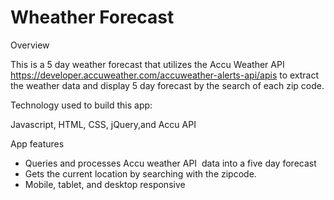 # Wheather Forecast

Overview

This is a 5 day weather forecast that utilizes the Accu Weather API https://developer.accuweather.com/accuweather-alerts-api/apis to extract the weather data and display 5 day forecast by the search of each zip code.

Technology used to build this app: 

Javascript,
HTML,
CSS,
jQuery,and 
Accu API

App features

* Queries and processes Accu weather API  data into a five day forecast
* Gets the current location by searching with the zipcode. 
* Mobile, tablet, and desktop responsive
